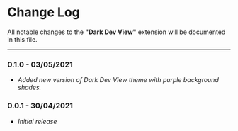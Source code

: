 # Change Log

All notable changes to the **"Dark Dev View"** extension will be documented in this file.

---

### 0.1.0 - 03/05/2021

- _Added new version of Dark Dev View theme with purple background shades._

### 0.0.1 - 30/04/2021

- _Initial release_
